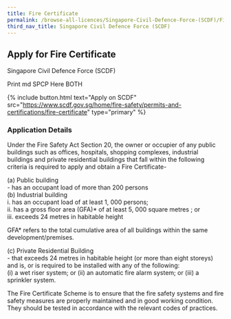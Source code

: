 ```yaml
---
title: Fire Certificate
permalink: /browse-all-licences/Singapore-Civil-Defence-Force-(SCDF)/Fire-Certificate
third_nav_title: Singapore Civil Defence Force (SCDF)
---
```


## Apply for Fire Certificate

Singapore Civil Defence Force (SCDF)

Print md SPCP Here BOTH

{% include button.html text="Apply on SCDF" src="https://www.scdf.gov.sg/home/fire-safety/permits-and-certifications/fire-certificate" type="primary" %}

### Application Details

<p>Under the Fire Safety Act Section 20, the owner or occupier of any public buildings such as offices, hospitals, shopping complexes, industrial buildings and private residential buildings that fall within the following criteria is required to apply and obtain a Fire Certificate-</p>
<p>(a) Public building<br />- has an occupant load of more than 200 persons<br />(b) Industrial building<br />i. has an occupant load of at least 1, 000 persons;<br />ii. has a gross floor area (GFA)* of at least 5, 000 square metres ; or<br />iii. exceeds 24 metres in habitable height</p>
<p>GFA* refers to the total cumulative area of all buildings within the same development/premises.</p>
<p>(c) Private Residential Building<br />- that exceeds 24 metres in habitable height (or more than eight storeys) and is, or is required to be installed with any of the following:<br />(i) a wet riser system; or (ii) an automatic fire alarm system; or (iii) a sprinkler system.</p>
<p>The Fire Certificate Scheme is to ensure that the fire safety systems and fire safety measures are properly maintained and in good working condition. They should be tested in accordance with the relevant codes of practices.</p>

